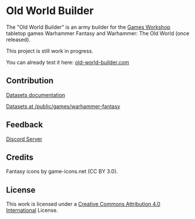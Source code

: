 # Old World Builder

The "Old World Builder" is an army builder for the [Games Workshop](https://www.games-workshop.com) tabletop games Warhammer Fantasy and Warhammer: The Old World (once released).

This project is still work in progress.

You can already test it here: [old-world-builder.com](https://old-world-builder.com/)

## Contribution

[Datasets documentation](https://github.com/nthiebes/old-world-builder/blob/main/docs/datasets.md)

[Datasets at /public/games/warhammer-fantasy](https://github.com/nthiebes/old-world-builder/tree/main/public/games/warhammer-fantasy)

## Feedback

[Discord Server](https://discord.gg/87nUyjUxTU)

## Credits

Fantasy icons by game-icons.net (CC BY 3.0).

## License

This work is licensed under a [Creative Commons Attribution 4.0 International](https://creativecommons.org/licenses/by/4.0/) License.
